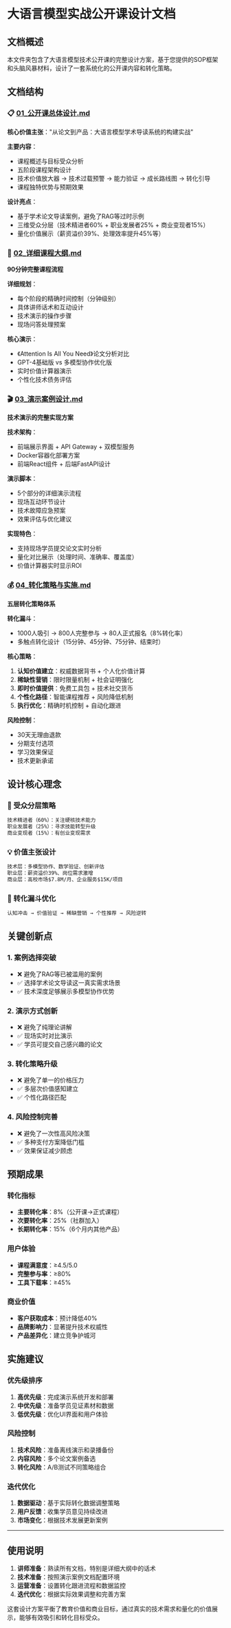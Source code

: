 # 大语言模型实战公开课设计文档

## 文档概述

本文件夹包含了大语言模型技术公开课的完整设计方案，基于您提供的SOP框架和头脑风暴材料，设计了一套系统化的公开课内容和转化策略。

## 文档结构

### 📋 [01_公开课总体设计.md](./01_公开课总体设计.md)
**核心价值主张**："从论文到产品：大语言模型学术导读系统的构建实战"

**主要内容**：
- 课程概述与目标受众分析
- 五阶段课程架构设计
- 技术价值放大器 → 技术过载预警 → 能力验证 → 成长路线图 → 转化引导
- 课程独特优势与预期效果

**设计亮点**：
- 基于学术论文导读案例，避免了RAG等过时示例
- 三维受众分层（技术精进者60% + 职业发展者25% + 商业变现者15%）
- 量化价值展示（薪资溢价39%、处理效率提升45%等）

### 📝 [02_详细课程大纲.md](./02_详细课程大纲.md)
**90分钟完整课程流程**

**详细规划**：
- 每个阶段的精确时间控制（分钟级别）
- 具体讲师话术和互动设计
- 技术演示的操作步骤
- 现场问答处理预案

**核心演示**：
- 《Attention Is All You Need》论文分析对比
- GPT-4基础版 vs 多模型协作优化版
- 实时价值计算器演示
- 个性化技术债务评估

### 🎬 [03_演示案例设计.md](./03_演示案例设计.md)
**技术演示的完整实现方案**

**技术架构**：
- 前端展示界面 + API Gateway + 双模型服务
- Docker容器化部署方案
- 前端React组件 + 后端FastAPI设计

**演示脚本**：
- 5个部分的详细演示流程
- 现场互动环节设计
- 技术故障应急预案
- 效果评估与优化建议

**实现特色**：
- 支持现场学员提交论文实时分析
- 量化对比展示（处理时间、准确率、覆盖度）
- 价值计算器实时显示ROI

### 💰 [04_转化策略与实施.md](./04_转化策略与实施.md)
**五层转化策略体系**

**转化漏斗**：
- 1000人吸引 → 800人完整参与 → 80人正式报名（8%转化率）
- 多触点转化设计（15分钟、45分钟、75分钟、结束时）

**核心策略**：
1. **认知价值建立**：权威数据背书 + 个人化价值计算
2. **稀缺性营销**：限时限量机制 + 社会证明强化  
3. **即时价值提供**：免费工具包 + 技术社交货币
4. **个性化路径**：智能课程推荐 + 风险降低机制
5. **执行优化**：精确时机控制 + 自动化跟进

**风险控制**：
- 30天无理由退款
- 分期支付选项
- 学习效果保证
- 技术更新承诺

## 设计核心理念

### 🎯 受众分层策略
```markdown
技术精进者（60%）：关注硬核技术能力
职业发展者（25%）：寻求技能转型升级  
商业变现者（15%）：有创业变现需求
```

### 💡 价值主张设计
```markdown
技术层：多模型协作、数学验证、创新评估
职业层：薪资溢价39%、岗位需求激增
商业层：高校市场$7.8M/月、企业服务$15K/项目
```

### 🔄 转化漏斗优化
```markdown
认知冲击 → 价值验证 → 稀缺营销 → 个性推荐 → 风险逆转
```

## 关键创新点

### 1. 案例选择突破
- ❌ 避免了RAG等已被滥用的案例
- ✅ 选择学术论文导读这一真实需求场景
- ✅ 技术深度足够展示多模型协作优势

### 2. 演示方式创新  
- ❌ 避免了纯理论讲解
- ✅ 现场实时对比演示
- ✅ 学员可提交自己感兴趣的论文

### 3. 转化策略升级
- ❌ 避免了单一的价格压力
- ✅ 多层次价值感知建立
- ✅ 个性化路径匹配

### 4. 风险控制完善
- ❌ 避免了一次性高风险决策
- ✅ 多种支付方案降低门槛
- ✅ 效果保证减少顾虑

## 预期成果

### 转化指标
- **主要转化率**：8%（公开课→正式课程）
- **次要转化率**：25%（社群加入）
- **长期转化率**：15%（6个月内其他产品）

### 用户体验
- **课程满意度**：≥4.5/5.0
- **完整参与率**：≥80%
- **工具下载率**：≥45%

### 商业价值
- **客户获取成本**：预计降低40%
- **品牌影响力**：显著提升技术权威性
- **产品差异化**：建立竞争护城河

## 实施建议

### 优先级排序
1. **高优先级**：完成演示系统开发和部署
2. **中优先级**：准备学员见证素材和数据
3. **低优先级**：优化UI界面和用户体验

### 风险控制
1. **技术风险**：准备离线演示和录播备份
2. **内容风险**：多个论文案例备选
3. **转化风险**：A/B测试不同策略组合

### 迭代优化
1. **数据驱动**：基于实际转化数据调整策略
2. **用户反馈**：收集学员意见持续改进
3. **市场变化**：根据技术发展更新案例

---

## 使用说明

1. **讲师准备**：熟读所有文档，特别是详细大纲中的话术
2. **技术准备**：按照演示案例文档配置环境
3. **运营准备**：设置转化跟进流程和数据监控
4. **迭代优化**：根据实际效果调整和完善方案

这套设计方案平衡了教育价值和商业目标，通过真实的技术需求和量化的价值展示，能够有效吸引和转化目标受众。 